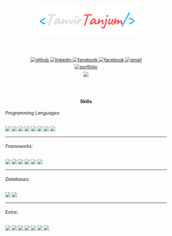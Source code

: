 <!--
**tanvirtanjum/tanvirtanjum** is a ✨ _special_ ✨ repository because its `README.md` (this file) appears on your GitHub profile.

Here are some ideas to get you started:

- 🔭 I’m currently working on ...
- 🌱 I’m currently learning ...
- 👯 I’m looking to collaborate on ...
- 🤔 I’m looking for help with ...
- 💬 Ask me about ...
- 📫 How to reach me: ...
- 😄 Pronouns: ...
- ⚡ Fun fact: ...
-->
<div align=center>
    <img src="https://github.com/tanvirtanjum/tanvirtanjum.github.io/blob/main/assets/images/TanvirTanjum%20LOGO.svg">
</div>


<br><br>


<div align="center">
<a href="https://github.com/tanvirtanjum" target="_blank">
<img src=https://img.shields.io/badge/github-%2324292e.svg?&style=for-the-badge&logo=github&logoColor=white alt=github style="margin-bottom: 5px;" />
</a>
<a href="https://linkedin.com/in/tanvirtanjum" target="_blank">
<img src=https://img.shields.io/badge/linkedin-%231E77B5.svg?&style=for-the-badge&logo=linkedin&logoColor=white alt=linkedin style="margin-bottom: 5px;" />
</a>
<a href="https://www.facebook.com/tanvirtanjum/" target="_blank">
<img src=https://img.shields.io/badge/facebook-%231877F2.svg?&style=for-the-badge&logo=facebook&logoColor=white alt=facebook style="margin-bottom: 5px;" />
</a>
 <a href="https://twitter.com/TanvirTanjum/" target="_blank">
<img src=https://img.shields.io/badge/twitter-%231DA1F2.svg?&style=for-the-badge&logo=twitter&logoColor=white alt=facebook style="margin-bottom: 5px;" />
</a>
 <a href="mailto:tanjumtanvir@gmail.com" target="_blank">
<img src=https://img.shields.io/badge/gmail-D14836?&style=for-the-badge&logo=gmail&logoColor=white alt=gmail style="margin-bottom: 5px;" />
</a>
</div>  

<div align="center">
</a>
 <a href="https://tanvirtanjum.github.io/" target="_blank">
<img src=https://img.shields.io/badge/Portfolio-TanvirTanjum-red alt=portfolio style="margin-bottom: 5px;" />
</a>
</div> 


<div align="center">
<img src="https://komarev.com/ghpvc/?username=tanvirtanjum&&style=flat-square" align="center" />
</div>  


<br/><br/>
<div>
<div align="center">
    <h4>Skills</h4>
</div>


###### Programming Languages:

<img src="https://img.shields.io/badge/C-00599C?style=for-the-badge&logo=c&logoColor=white"/>
<img src="https://img.shields.io/badge/C%2B%2B-00599C?style=for-the-badge&logo=c%2B%2B&logoColor=white"/>
<img src="https://img.shields.io/badge/Java-ED8B00?style=for-the-badge&logo=java&logoColor=white"/>
<img src="https://img.shields.io/badge/C%23-239120?style=for-the-badge&logo=c-sharp&logoColor=white"/>
<img src="https://img.shields.io/badge/HTML5-E34F26?style=for-the-badge&logo=html5&logoColor=white"/>
<img src="https://img.shields.io/badge/CSS3-1572B6?style=for-the-badge&logo=css3&logoColor=white"/>
<img src="https://img.shields.io/badge/PHP-777BB4?style=for-the-badge&logo=php&logoColor=white"/>
<img src="https://img.shields.io/badge/JavaScript-F7DF1E?style=for-the-badge&logo=javascript&logoColor=black"/>
<!-- <img src="https://img.shields.io/badge/TypeScript-007ACC?style=for-the-badge&logo=typescript&logoColor=white"/> -->


<hr>
<!-- <br/> -->

###### Frameworks:

<img src="https://img.shields.io/badge/.NET-5C2D91?style=for-the-badge&logo=.net&logoColor=white"/>
<img src="https://img.shields.io/badge/Laravel-red?style=for-the-badge&logo=laravel&logoColor=white"/>
<img src="https://img.shields.io/badge/node.js-brightgreen?style=for-the-badge&logo=node.js&logoColor=white"/>
<img src="https://img.shields.io/badge/Bootstrap-563D7C?style=for-the-badge&logo=bootstrap&logoColor=white"/>
<img src="https://img.shields.io/badge/jQuery-0769AD?style=for-the-badge&logo=jquery&logoColor=white"/>
<img src="https://img.shields.io/badge/angularjs-red?style=for-the-badge&logo=angularjs&logoColor=black"/>


<hr>
<!-- <br/> -->

###### Databases:

<img src="https://img.shields.io/badge/Microsoft_SQL_Server-CC2927?style=for-the-badge&logo=microsoft-sql-server&logoColor=white"/>
<img src="https://img.shields.io/badge/MySQL-00000F?style=for-the-badge&logo=mysql&logoColor=white"/>


<hr>
<!-- <br/> -->


###### Extra:

<img src="https://img.shields.io/badge/Git-F05032?style=for-the-badge&logo=git&logoColor=white"/>
<img src="https://img.shields.io/badge/Github-black?style=for-the-badge&logo=github&logoColor=white"/>
<img src="https://img.shields.io/badge/Gitlab-black?style=for-the-badge&logo=gitlab&logoColor=white"/>
<img src="https://img.shields.io/badge/Postman-red?style=for-the-badge&logo=postman&logoColor=white"/>
<img src="https://img.shields.io/badge/Trello-blue?style=for-the-badge&logo=trello&logoColor=white"/>
<img src="https://img.shields.io/badge/MS%20Office-red?style=for-the-badge&logo=microsoftoffice&logoColor=white"/>
<img src="https://img.shields.io/badge/Jira-blue?style=for-the-badge&logo=jira&logoColor=white"/>


</div>



<br/>

